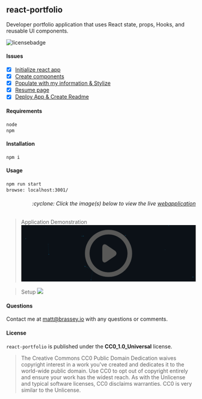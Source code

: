 ## react-portfolio
Developer portfolio application that uses React state, props, Hooks, and reusable UI components.

![licensebadge](https://img.shields.io/badge/license-CC0_1.0_Universal-blue)

#### Issues

- [x] [Initialize react app](https://github.com/MBrassey/react-portfolio/issues/1)
- [x] [Create components](https://github.com/MBrassey/react-portfolio/issues/2)
- [x] [Populate with my information & Stylize](https://github.com/MBrassey/react-portfolio/issues/3)
- [x] [Resume page](https://github.com/MBrassey/react-portfolio/issues/4)
- [x] [Deploy App & Create Readme](https://github.com/MBrassey/react-portfolio/issues/4)

#### Requirements

    node
    npm

#### Installation

    npm i

#### Usage

    npm run start
    browse: localhost:3001/

<h6><p align="right">:cyclone: Click the image(s) below to view the live <a id="Screenshots" href="https://brassey.io/">webapplication</a></p></h6>

> Application Demonstration
> [<img src="src/assets/cover/VideoPreview.png">](https://youtu.be/3ETl6QGOOsY)

> Setup
> [<img src="src/assets/cover/Routes.gif">](https://brassey.io/)

#### Questions

Contact me at [matt@brassey.io](mailto:matt@brassey.io) with any questions or comments.

#### License

`react-portfolio` is published under the **CC0_1.0_Universal** license.

> The Creative Commons CC0 Public Domain Dedication waives copyright interest in a work you've created and dedicates it to the world-wide public domain. Use CC0 to opt out of copyright entirely and ensure your work has the widest reach. As with the Unlicense and typical software licenses, CC0 disclaims warranties. CC0 is very similar to the Unlicense.
